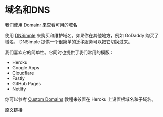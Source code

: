# 域名和DNS

我们使用 [Domainr](http://domai.nr/) 来查看可用的域名

使用 [DNSimple](http://dnsimple.com/) 来购买和维护域名。如果你在其他地方，例如 GoDaddy 购买了域名， DNSimple 提供一个很简单的迁移服务可以把它切换过来。

我们喜欢它的简单性。它同时也提供了我们常用的模版：

- Heroku
- Google Apps
- Cloudflare
- Fastly
- GitHub Pages
- Netlify

你可以参考 [Custom Domains](https://devcenter.heroku.com/articles/custom-domains) 教程来设置在 Heroku 上设置根域名和子域名。

[原文链接](https://thoughtbot.com/playbook/production/domain-names-and-dns)
